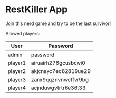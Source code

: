 # RestKiller App

Join this nerd game and try to be the last survivor!

Allowed players:

| User    | Password             |
|---------|----------------------|
| admin   | password             |
| player1 | airuairh276gcusbcwi0 |
| player2 | akjcnayc7ec82819ue29 |
| player3 | zanx9qqznvnweffvr9bg |
| player4 | acjnduwgvtrtr6e36t33 |
